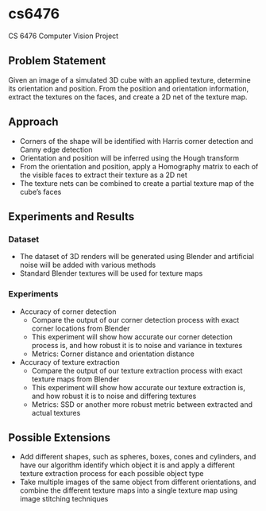 # cs6476
CS 6476 Computer Vision Project

## Problem Statement

Given an image of a simulated 3D cube with an applied texture, determine its orientation and position. From the position and orientation information, extract the textures on the faces, and create a 2D net of the texture map.

## Approach

- Corners of the shape will be identified with Harris corner detection and Canny edge detection
- Orientation and position will be inferred using the Hough transform
- From the orientation and position, apply a Homography matrix to each of the visible faces to extract their texture as a 2D net
- The texture nets can be combined to create a partial texture map of the cube’s faces

## Experiments and Results

### Dataset

- The dataset of 3D renders will be generated using Blender and artificial noise will be added with various methods
- Standard Blender textures will be used for texture maps

### Experiments

- Accuracy of corner detection
  - Compare the output of our corner detection process with exact corner locations from Blender
  - This experiment will show how accurate our corner detection process is, and how robust it is to noise and variance in textures
  - Metrics: Corner distance and orientation distance
- Accuracy of texture extraction
  - Compare the output of our texture extraction process with exact texture maps from Blender
  - This experiment will show how accurate our texture extraction is, and how robust it is to noise and differing textures
  - Metrics: SSD or another more robust metric between extracted and actual textures


## Possible Extensions

- Add different shapes, such as spheres, boxes, cones and cylinders, and have our algorithm identify which object it is and apply a different texture extraction process for each possible object type
- Take multiple images of the same object from different orientations, and combine the different texture maps into a single texture map using image stitching techniques
